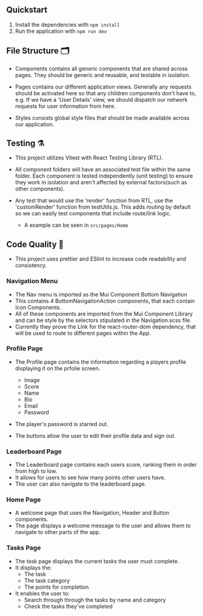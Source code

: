 ## Quickstart

1. Install the dependencies with `npm install`
2. Run the application with `npm run dev`

## File Structure 🗂️

- Components contains all generic components that are shared across pages. They should be generic and reusable, and testable in isolation.

- Pages contains our different application views. Generally any requests should be activated here so that any children components don't have to, e.g. If we have a 'User Details' view, we should dispatch our network requests for user information from here.

- Styles consists global style files that should be made available across our application.

## Testing ⚗️

- This project utilizes Vitest with React Testing Library (RTL).

- All component folders will have an associated test file within the same folder. Each component is tested independently (unit testing) to ensure they work in isolation and aren't affected by external factors(such as other components).

- Any test that would use the 'render' function from RTL, use the 'customRender' function from testUtils.js. This adds routing by default so we can easily test components that include route/link logic.
  - A example can be seen in `src/pages/Home`

## Code Quality 🌟

- This project uses prettier and ESlint to increase code readability and consistency.

### Navigation Menu

- The Nav menu is imported as the Mui Component Bottom Navigation
- This contains 4 BottomNavigationAction components, that each contain Icon Components.
- All of these components are imported from the Mui Component Library and can be style by the selectors stipulated in the Navigation.scss file.
- Currently they prove the Link for the react-router-dom dependency, that will be used to route to different pages within the App.

### Profile Page

- The Profile page contains the information regarding a players profile displaying it on the prfolie screen.

  - Image
  - Score
  - Name
  - Bio
  - Email
  - Password

- The player's password is starred out.
- The buttons allow the user to edit their profile data and sign out.

### Leaderboard Page
- The Leaderboard page contains each users score, ranking them in order from high to low.
- It allows for users to see how many points other users have.
- The user can also navigate to the leaderboard page.

### Home Page

- A welcome page that uses the Navigation, Header and Button components.
- The page displays a welcome message to the user and allows them to navigate to other parts of the app.

### Tasks Page

- The task page displays the current tasks the user must complete.
- It displays the: 
  - The task
  - The task category
  - The points for completion
- It enables the user to:
  - Search through through the tasks by name and category
  - Check the tasks they've completed

